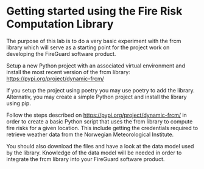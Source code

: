# Getting started using the Fire Risk Computation Library

The purpose of this lab is to do a very basic experiment with the frcm library which will serve as a starting point for the project work on developing the FireGuard software product.

Setup a new Python project with an associated virtual environment and install the most recent version of the frcm library: https://pypi.org/project/dynamic-frcm/

If you setup the project using poetry you may use poetry to add the library. Alternativ, you may create a simple Python project and install the library using pip.

Follow the steps described on https://pypi.org/project/dynamic-frcm/ in order to create a basic Python script that uses the frcm library to compute fire risks for a given location. This include getting the credentials required to retrieve weather data from the Norwegian Meteorological Institute.

You should also download the files and have a look at the data model used by the library. Knowledge of the data model will be needed in order to integrate the frcm library into your FireGuard software product.